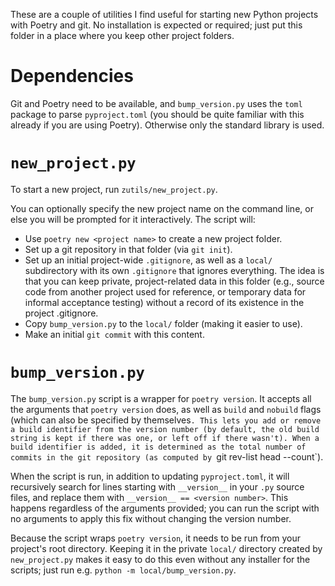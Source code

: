 These are a couple of utilities I find useful for starting new Python projects
with Poetry and git. No installation is expected or required; just put this folder in a place where you keep other project folders.

# Dependencies

Git and Poetry need to be available, and `bump_version.py` uses the `toml` package to parse `pyproject.toml` (you should be quite familiar with this already if you are using Poetry). Otherwise only the standard library is used.

# `new_project.py`

To start a new project, run `zutils/new_project.py`.

You can optionally specify the new project name on the command line, or else
you will be prompted for it interactively. The script will:

* Use `poetry new <project name>` to create a new project folder.
* Set up a git repository in that folder (via `git init`).
* Set up an initial project-wide `.gitignore`, as well as a `local/` subdirectory with its own `.gitignore` that ignores everything. The idea is that you can keep private, project-related data in this folder (e.g., source code from another project used for reference, or temporary data for informal acceptance testing) without a record of its existence in the project .gitignore.
* Copy `bump_version.py` to the `local/` folder (making it easier to use).
* Make an initial `git commit` with this content.


# `bump_version.py`

The `bump_version.py` script is a wrapper for `poetry version`. It accepts all the arguments that `poetry version` does, as well as `build` and `nobuild` flags (which can also be specified by themselves`. This lets you add or remove a build identifier from the version number (by default, the old build string is kept if there was one, or left off if there wasn't). When a build identifier is added, it is determined as the total number of commits in the git repository (as computed by `git rev-list head --count`).

When the script is run, in addition to updating `pyproject.toml`, it will recursively search for lines starting with `__version__` in your `.py` source files, and replace them with `__version__ == <version number>`. This happens regardless of the arguments provided; you can run the script with no arguments to apply this fix without changing the version number.

Because the script wraps `poetry version`, it needs to be run from your project's root directory. Keeping it in the private `local/` directory created by `new_project.py` makes it easy to do this even without any installer for the scripts; just run e.g. `python -m local/bump_version.py`.
